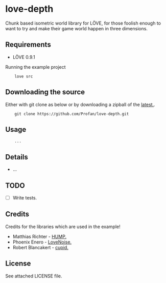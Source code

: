 love-depth
=================================

Chunk based isometric world library for LÖVE, for those foolish enough to want to try and make their game world happen in three dimensions.

Requirements
------------

* LÖVE 0.9.1

Running the example project

		love src

Downloading the source
------------

Either with git clone as below or by downloading a zipball of the [latest.](https://github.com/Profan/love-depth/archive/master.zip).

		git clone https://github.com/Profan/love-depth.git

Usage
------------

		...

Details
------------
* ...

TODO
------------
- [ ] Write tests.

Credits
------------
Credits for the libraries which are used in the example!

* Matthias Richter - [HUMP.](https://github.com/vrld/hump)
* Phoenix Enero - [LoveNoise.](https://github.com/icrawler/LoveNoise)
* Robert Blancakert - [cupid.](https://bitbucket.org/basicer/cupid)


License
------------
See attached LICENSE file.
